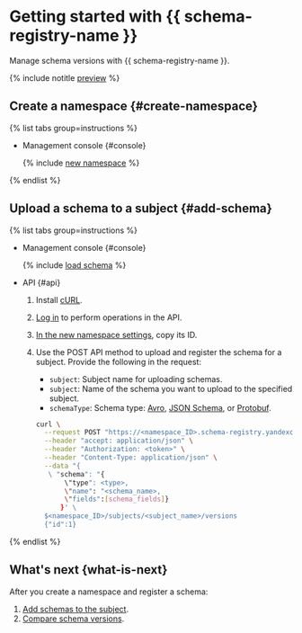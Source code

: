 # Getting started with {{ schema-registry-name }}

Manage schema versions with {{ schema-registry-name }}.

{% include notitle [preview](../../_includes/note-preview.md) %}


## Create a namespace {#create-namespace}

{% list tabs group=instructions %}

- Management console {#console}

  {% include [new namespace](../../_includes/metadata-hub/create-name-space.md) %}


{% endlist %}

## Upload a schema to a subject {#add-schema}

{% list tabs group=instructions %}

- Management console {#console}

  {% include [load schema](../../_includes/metadata-hub/add-subject.md) %}

- API {#api}

  1. Install [cURL](https://curl.haxx.se).
  1. [Log in](../api-ref/authentication.md) to perform operations in the API.
  1. [In the new namespace settings](../operations/update-name-space.md), copy its ID.
  1. Use the POST API method to upload and register the schema for a subject. Provide the following in the request: 
     
      * `subject`: Subject name for uploading schemas.
      * `subject`: Name of the schema you want to upload to the specified subject.
      * `schemaType`: Schema type: [Avro](https://avro.apache.org/), [JSON Schema](https://json-schema.org/), or [Protobuf](https://protobuf.dev/).

            
      ```bash
      curl \
        --request POST "https://<namespace_ID>.schema-registry.yandexcloud.net/v1/namespace"\
        --header "accept: application/json" \
        --header "Authorization: <token>" \
        --header "Content-Type: application/json" \
        --data "{
         \ "schema": "{
             \"type": <type>, 
             \"name": "<schema_name>, 
             \"fields":[schema_fields]}
            }' \
        $<namespace_ID>/subjects/<subject_name>/versions
        {"id":1}
      ```
{% endlist %}

## What's next {what-is-next}

After you create a namespace and register a schema:
1. [Add schemas to the subject](../operations/add-schema.md).
1. [Compare schema versions](../operations/compare-schemas.md).

